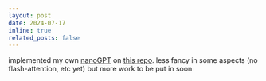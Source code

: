 ```yaml
---
layout: post
date: 2024-07-17
inline: true
related_posts: false
---
```


implemented my own [nanoGPT](https://github.com/karpathy/nanoGPT) on [this repo](https://github.com/rayendito/GPTnano). less fancy in some aspects (no flash-attention, etc yet) but more work to be put in soon
